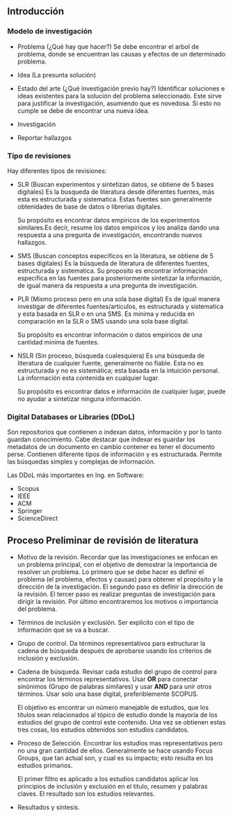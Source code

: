 ## Introducción
### Modelo de investigación
- Problema (¿Qué hay que hacer?)
	Se debe encontrar el arbol de problema, donde se encuentran las causas y efectos de un determinado problema.
- Idea (La presunta solución)

- Estado del arte (¿Qué investigación previo hay?)
	Identificar soluciones e ideas existentes para la solución del problema seleccionado. Este sirve para justificar la investigación, asumiendo que es novedosa. Si esto no cumple se debe de encontrar una nueva idea.
- Investigación

- Reportar hallazgos

### Tipo de revisiones
Hay diferentes tipos de revisiones:
- SLR (Buscan experimentos y sintetizan datos, se obtiene de 5 bases digitales)
	Es la busqueda de literatura desde diferentes fuentes, más esta es estructurada y sistematica. Estas fuentes son generalmente obtenidades de base de datos o librerias digitales. 
	
	Su propósito es encontrar datos empiricos de los experimentos similares.Es decir, resume los datos empiricos y los analiza dando una respuesta a una pregunta de investigación, encontrando nuevos hallazgos.
- SMS (Buscan conceptos especificos en la literatura, se obtiene de 5 bases digitales)
	Es la búsqueda de literatura de diferentes fuentes, estructurada y sistematica. Su proposito es encontrar información especifica en las fuentes para posteriormente sintetizar la información, de igual manera da respuesta a una pregunta de investigación.
- PLR (Mismo proceso pero en una sola base digital)
	Es de igual manera investigar de diferentes fuentes/articulos, es estructurada y sistematica y esta basada en SLR o en una SMS. Es minima y reducida en comparación en la SLR o SMS usando una sola base digital. 
	
	Su propósito es encontrar información o datos empiricos de una cantidad minima de fuentes.
- NSLR (Sin proceso, búsqueda cualesquiera)
	Es una búsqueda de literatura de cualquier fuente, generalmente no fiable. Esta no es estructurada y no es sistemática; esta basada en la intuición personal. La información esta contenida en cualquier lugar.
	 
	Su propósito es encontrar datos e información de cualquier lugar, puede no ayudar a sintetizar ninguna información.
### Digital Databases or Libraries (DDoL)
Son repositorios que contienen o indexan datos, información y por lo tanto guardan conocimiento. Cabe destacar que indexar es guardar los metadatos de un documento en cambio contener es tener el documento perse. Contienen diferente tipos de información y es estructurada. Permite las búsquedas simples y complejas de información.

Las DDoL más importantes en Ing. en Software:
- Scopus
- IEEE
- ACM
- Springer
- ScienceDirect
## Proceso Preliminar de revisión de literatura
- Motivo de la revisión.
	Recordar que las investigaciones se enfocan en un problema principal, con el objetivo de demostrar la importancia de resolver un problema. Lo primero que se debe hacer es definir el problema (el problema, efectos y causas) para obtener el propósito y la dirección de la investigación. El segundo paso es definir la dirección de la revisión. El tercer paso es realizar preguntas de investigación para dirigir la revisión. Por último encontraremos los motivos o importancia del problema.
- Términos de inclusión y exclusión.
	Ser explicito con el tipo de información que se va a buscar. 
- Grupo de control.
	Da términos representativos para estructurar la cadena de búsqueda después de aprobarse usando los criterios de inclusión y exclusión. 
- Cadena de búsqueda.
	Revisar cada estudio del grupo de control para encontrar los términos representativos. Usar **OR** para conectar sinónimos (Grupo de palabras similares) y usar **AND** para unir otros términos. Usar solo una base digital, preferiblemente SCOPUS.
	
	El objetivo es encontrar un número manejable de estudios, que los títulos sean relacionados al tópico de estudio donde la mayoría de los estudios del grupo de control este contenido. Una vez se obtienen estas tres cosas, los estudios obtenidos son estudios candidatos. 
- Proceso de Selección.
	Encontrar los estudios mas representativos pero no una gran cantidad de ellos. Generalmente se hace usando Focus Groups, que tan actual son, y cual es su impacto; esto resulta en los estudios primarios.
	
	El primer filtro es aplicado a los estudios candidatos  aplicar los principios de inclusión y exclusión en el titulo, resumen y palabras claves. El resultado son los estudios relevantes.
- Resultados y síntesis.
